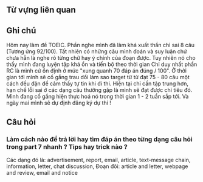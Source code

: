 

## Từ vựng liên quan


## Ghi chú
Hôm nay làm đề TOEIC. Phần nghe mình đã làm khá xuất thần chỉ sai 8 câu (Tương ứng 92/100). Tất nhiên có những câu mình đoán và suy luận chứ chưa hẳn là nghe rõ từng chữ hay ý chính của đoạn được. Tuy nhiên nó cho thấy mình đang luyện tập khá ổn và tiến bộ theo thời gian
Chỉ duy nhất phần RC là mình cứ ổn định ở mức "xung quanh 70 đáp án đúng / 100". Ở thời gian tới mình sẽ cố gắng trau dồi làm sao target từ từ đạt 75 - 80 câu một cách đều đặn để cảm thấy tự tin khi đi thi. Hiện tại chỉ cần tập trung hơn, hạn chế lỗi sai ở các dạng câu thường gặp là mình sẽ đạt được chỉ tiêu đó. Mình đang cố gắng hiện thực hoá nó trong thời gian 1 - 2 tuần sắp tới. Và ngày mai mình sẽ dự định đăng ký dự thi !

## Câu hỏi

### Làm cách nào để trả lời hay tìm đáp án theo từng dạng câu hỏi trong part 7 nhanh ? Tips hay trick nào ?
Các dạng đó là: advertisement, report, email, article, text-message chain, information, letter, chat discussion, Đoạn đôi: article and letter, webpage and review, email and notice
